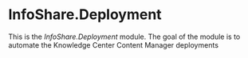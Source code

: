# InfoShare.Deployment
This is the *InfoShare.Deployment* module. The goal of the module is to automate the Knowledge Center Content Manager deployments